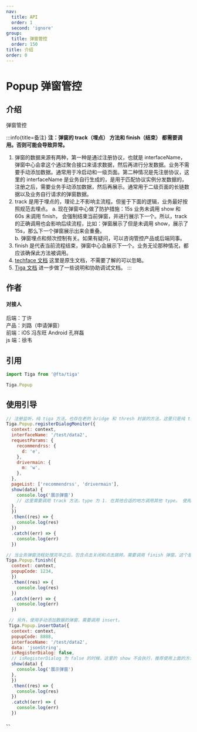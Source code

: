 ```yaml
---
nav:
  title: API
  order: 1
  second: 'ignore'
group:
  title: 弹窗管控
  order: 150
title: 介绍
order: 0
---
```


# Popup 弹窗管控

<Platform name="popup" version="1.1.0"></Platform>

## 介绍

弹窗管控


:::info{title=备注}
**注：弹窗的 track（埋点） 方法和 finish（结束） 都需要调用。否则可能会导致异常。**

1. 弹窗的数据来源有两种，第一种是通过注册协议，也就是 interfaceName， 弹窗中心会拿这个通过聚合接口来请求数据，然后再进行分发数据。业务不需要手动添加数据。通常用于冷启动和一级页面。第二种情况是先注册协议，这里的 interfaceName 是业务自行生成的，是用于匹配协议实例分发数据的，注册之后，需要业务手动添加数据，然后再展示。通常用于二级页面的长链数据以及业务自行请求的弹窗数据。
2. track 是用于埋点的，理论上不影响主流程。但鉴于下面的逻辑，业务最好按照规范去埋点。
   a. 现在弹窗中心做了防护措施：15s 业务未调用 show 和 60s 未调用 finish， 会强制结束当前弹窗，并进行展示下一个。所以，track 的正确调用也会影响后续流程，比如：弹窗展示了但是未调用 show，展示了 15s，那么下一个弹窗展示出来会重叠。  
   b. 弹窗埋点和频次控制有关。如果有疑问，可以咨询管控产品或后端同事。
3. finish 是代表当前流程结束，弹窗中心会展示下一个。业务无论那种情况，都应该确保此方法被调用。
4. [techface 文档](https://techface.amh-group.com/doc/3039) 这里是原生文档，不需要了解的可以忽略。
5. [Tiga 文档](https://wiki.amh-group.com/pages/viewpage.action?pageId=696080262) 进一步做了一些说明和协助调试文档。
:::

## 作者
<Author name='dongwang.feng' dingTalk='a8bzscv'></Author>

#### 对接人

后端：丁许  
产品：刘路（申请弹窗）  
前端：iOS 冯东旺 Android 孔祥磊  
js 端：徐韦

## 引用

```jsx | pure
import Tiga from '@fta/tiga'

Tiga.Popup
```

## 使用引导

```jsx | pure
// 注册监听，纯 tiga 方法，也存在老的 bridge 和 thresh 封装的方法，这里只是纯 tiga 的方法。
Tiga.Popup.registerDialogMonitor({
  context: context,
  interfaceName: '/test/data2',
  requestParams: {
    recommendrss: {
      d: 'e',
    },
    drivermain: {
      m: 'w',
    },
  },
  pageList: ['recommendrss', 'drivermain'],
  show(data) {
    console.log('展示弹窗')
    // 这里需要调用 track 方法，type 为 1. 在其他合适的地方调用其他 type。 使用其他的方法的话也需要调用。
  },
  })
  .then((res) => {
    console.log(res)
  })
  .catch((err) => {
    console.log(err)
  })

// 当业务弹窗流程处理完毕之后，包含点击关闭和点击跳转。需要调用 finish 弹窗。这个是必须调用的。
Tiga.Popup.finish({
  context: context,
  popupCode: 1234,
  })
  .then((res) => {
    console.log(res)
  })
  .catch((err) => {
    console.log(err)
  })

 // 另外，使用手动添加数据的弹窗，需要调用 insert。
 Tiga.Popup.insertData({
  context: context,
  popupCode: 8888,
  interfaceName: '/test/data2',
  data: 'jsonString',
  isRegisterDialog: false,
  // isRegisterDialog 为 false 的时候，这里的 show 不会执行，推荐使用上面的方法注册，isRegisterDialog 不推荐设置，这里不使用。
  show(data) {
    console.log('展示弹窗')
  },
  })
  .then((res) => {
    console.log(res)
  })
  .catch((err) => {
    console.log(err)
  })

、、
